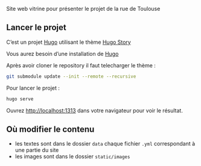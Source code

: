 Site web vitrine pour présenter le projet de la rue de Toulouse

## Lancer le projet

C’est un projet [Hugo](https://gohugo.io) utilisant le thème [Hugo Story](https://github.com/caressofsteel/hugo-story)

Vous aurez besoin d’une installation de [Hugo](https://gohugo.io)

Après avoir cloner le repository il faut telecharger le thème :

```bash
git submodule update --init --remote --recursive
```

Pour lancer le projet :

```bash
hugo serve
```

Ouvrez [http://localhost:1313](http://localhost:1313) dans votre navigateur pour voir le résultat.

## Où modifier le contenu

- les textes sont dans le dossier `data` chaque fichier `.yml` correspondant à une partie du site
- les images sont dans le dossier `static/images`
